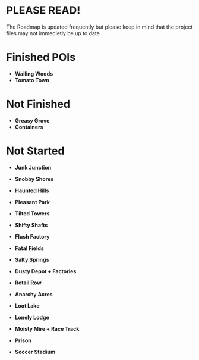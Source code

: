 # PLEASE READ!
The Roadmap is updated frequently but please keep in mind that the project files may not immedietly be up to date


# Finished POIs
- **Wailing Woods**
- **Tomato Town**

# Not Finished
- **Greasy Grove**
- **Containers**
  
# Not Started
- **Junk Junction**
  
- **Snobby Shores**

- **Haunted Hills**

- **Pleasant Park**
 
- **Tilted Towers**

- **Shifty Shafts**

- **Flush Factory**

- **Fatal Fields**

- **Salty Springs**

- **Dusty Depot + Factories**

- **Retail Row**

- **Anarchy Acres**

- **Loot Lake**

- **Lonely Lodge**

- **Moisty Mire + Race Track**

- **Prison**

- **Soccer Stadium**
